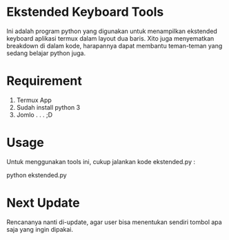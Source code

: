 # Ekstended Keyboard Tools
Ini adalah program python yang digunakan untuk menampilkan ekstended keyboard aplikasi termux dalam layout dua baris.
Xito juga menyematkan breakdown di dalam kode, harapannya dapat membantu teman-teman yang sedang belajar python juga.

# Requirement
 1. Termux App
 2. Sudah install python 3
 3. Jomlo . . . ;D

# Usage
Untuk menggunakan tools ini, cukup jalankan kode ekstended.py :

python ekstended.py

#  Next Update
Rencananya nanti di-update, agar user bisa menentukan sendiri tombol apa saja yang ingin dipakai.

